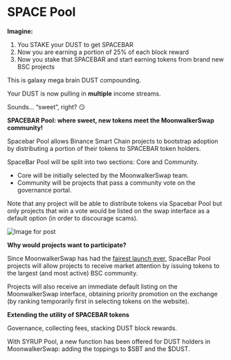 # SPACE Pool

**Imagine:**

1. You STAKE your DUST to get SPACEBAR
2. Now you are earning a portion of 25% of each block reward
3. Now you stake that SPACEBAR and start earning tokens from brand new BSC projects

This is galaxy mega brain DUST compounding.

Your DUST is now pulling in **multiple** income streams.

Sounds… “sweet”, right? 😏

**SPACEBAR Pool: where sweet, new tokens meet the MoonwalkerSwap community!**

Spacebar Pool allows Binance Smart Chain projects to bootstrap adoption by distributing a portion of their tokens to SPACEBAR token holders.

SpaceBar Pool will be split into two sections: Core and Community.

* Core will be initially selected by the MoonwalkerSwap team.
* Community will be projects that pass a community vote on the governance portal.

Note that any project will be able to distribute tokens via Spacebar Pool but only projects that win a vote would be listed on the swap interface as a default option \(in order to discourage scams\).

![Image for post](https://miro.medium.com/max/3200/0*MkaAxlEeCfLlaoMt)

**Why would projects want to participate?**

Since MoonwalkerSwap has had the [fairest launch ever](https://medium.com/@pancakeswap/the-fairest-launch-ever-5b246644ba2a), SpaceBar Pool projects will allow projects to receive market attention by issuing tokens to the largest \(and most active\) BSC community.

Projects will also receive an immediate default listing on the MoonwalkerSwap interface, obtaining priority promotion on the exchange \(by ranking temporarily first in selecting tokens on the website\).

**Extending the utility of SPACEBAR tokens**

Governance, collecting fees, stacking DUST block rewards.

With SYRUP Pool, a new function has been offered for DUST holders in MoonwalkerSwap: adding the toppings to $SBT and the $DUST.

